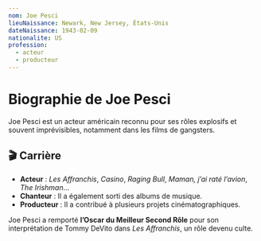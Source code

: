 ```yaml
---
nom: Joe Pesci
lieuNaissance: Newark, New Jersey, États-Unis
dateNaissance: 1943-02-09
nationalite: US
profession:
  - acteur
  - producteur
---
```


# Biographie de Joe Pesci

Joe Pesci est un acteur américain reconnu pour ses rôles explosifs et souvent imprévisibles, notamment dans les films de gangsters.

## 🎬 Carrière

- **Acteur** : *Les Affranchis*, *Casino*, *Raging Bull*, *Maman, j’ai raté l’avion*, *The Irishman*...
- **Chanteur** : Il a également sorti des albums de musique.
- **Producteur** : Il a contribué à plusieurs projets cinématographiques.

Joe Pesci a remporté **l’Oscar du Meilleur Second Rôle** pour son interprétation de Tommy DeVito dans *Les Affranchis*, un rôle devenu culte.
